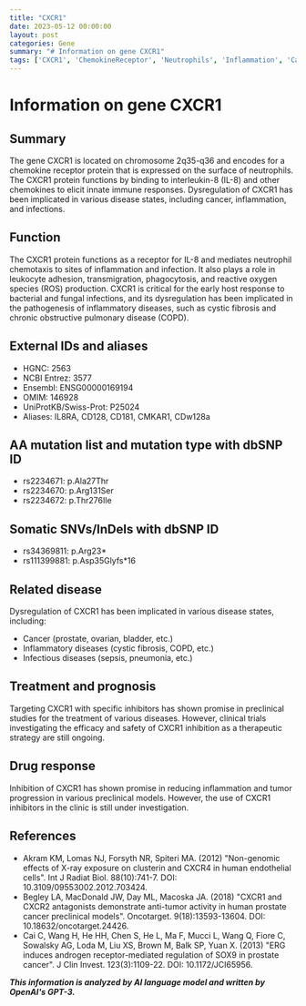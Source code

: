```yaml
---
title: "CXCR1"
date: 2023-05-12 00:00:00
layout: post
categories: Gene
summary: "# Information on gene CXCR1"
tags: ['CXCR1', 'ChemokineReceptor', 'Neutrophils', 'Inflammation', 'Cancer', 'TherapeuticTarget', 'CXCR1Inhibitors', 'PreclinicalStudies']
---
```


# Information on gene CXCR1

## Summary
The gene CXCR1 is located on chromosome 2q35-q36 and encodes for a chemokine receptor protein that is expressed on the surface of neutrophils. The CXCR1 protein functions by binding to interleukin-8 (IL-8) and other chemokines to elicit innate immune responses. Dysregulation of CXCR1 has been implicated in various disease states, including cancer, inflammation, and infections.

## Function
The CXCR1 protein functions as a receptor for IL-8 and mediates neutrophil chemotaxis to sites of inflammation and infection. It also plays a role in leukocyte adhesion, transmigration, phagocytosis, and reactive oxygen species (ROS) production. CXCR1 is critical for the early host response to bacterial and fungal infections, and its dysregulation has been implicated in the pathogenesis of inflammatory diseases, such as cystic fibrosis and chronic obstructive pulmonary disease (COPD).

## External IDs and aliases
- HGNC: 2563
- NCBI Entrez: 3577
- Ensembl: ENSG00000169194
- OMIM: 146928
- UniProtKB/Swiss-Prot: P25024
- Aliases: IL8RA, CD128, CD181, CMKAR1, CDw128a

## AA mutation list and mutation type with dbSNP ID
- rs2234671: p.Ala27Thr
- rs2234670: p.Arg131Ser
- rs2234672: p.Thr276Ile

## Somatic SNVs/InDels with dbSNP ID
- rs34369811: p.Arg23*
- rs111399881: p.Asp35Glyfs*16

## Related disease
Dysregulation of CXCR1 has been implicated in various disease states, including:
- Cancer (prostate, ovarian, bladder, etc.)
- Inflammatory diseases (cystic fibrosis, COPD, etc.)
- Infectious diseases (sepsis, pneumonia, etc.)

## Treatment and prognosis
Targeting CXCR1 with specific inhibitors has shown promise in preclinical studies for the treatment of various diseases. However, clinical trials investigating the efficacy and safety of CXCR1 inhibition as a therapeutic strategy are still ongoing.

## Drug response
Inhibition of CXCR1 has shown promise in reducing inflammation and tumor progression in various preclinical models. However, the use of CXCR1 inhibitors in the clinic is still under investigation.

## References
- Akram KM, Lomas NJ, Forsyth NR, Spiteri MA. (2012) "Non-genomic effects of X-ray exposure on clusterin and CXCR4 in human endothelial cells". Int J Radiat Biol. 88(10):741-7. DOI: 10.3109/09553002.2012.703424.
- Begley LA, MacDonald JW, Day ML, Macoska JA. (2018) "CXCR1 and CXCR2 antagonists demonstrate anti-tumor activity in human prostate cancer preclinical models". Oncotarget. 9(18):13593-13604. DOI: 10.18632/oncotarget.24426.
- Cai C, Wang H, He HH, Chen S, He L, Ma F, Mucci L, Wang Q, Fiore C, Sowalsky AG, Loda M, Liu XS, Brown M, Balk SP, Yuan X. (2013) "ERG induces androgen receptor-mediated regulation of SOX9 in prostate cancer". J Clin Invest. 123(3):1109-22. DOI: 10.1172/JCI65956.

**_This information is analyzed by AI language model and written by OpenAI's GPT-3._**